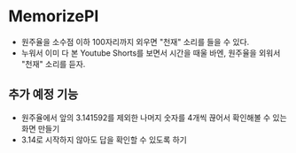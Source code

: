 # MemorizePI

- 원주율을 소수점 이하 100자리까지 외우면 "천재" 소리를 들을 수 있다.
- 누워서 이미 다 본 Youtube Shorts를 보면서 시간을 때울 바엔, 원주율을 외워서 "천재" 소리를 듣자.

## 추가 예정 기능

- 원주율에서 앞의 3.141592를 제외한 나머지 숫자를 4개씩 끊어서 확인해볼 수 있는 화면 만들기
- 3.14로 시작하지 않아도 답을 확인할 수 있도록 하기
